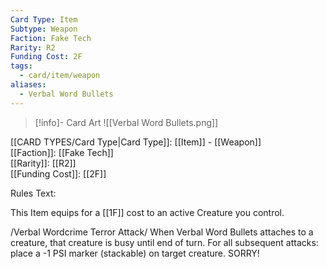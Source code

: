 ```yaml
---
Card Type: Item
Subtype: Weapon
Faction: Fake Tech
Rarity: R2
Funding Cost: 2F
tags:
  - card/item/weapon
aliases:
  - Verbal Word Bullets
---
```

> [!info]- Card Art
> ![[Verbal Word Bullets.png]]

[[CARD TYPES/Card Type|Card Type]]: [[Item]] - [[Weapon]]  
[[Faction]]: [[Fake Tech]]  
[[Rarity]]: [[R2]]  
[[Funding Cost]]: [[2F]]  

Rules Text:  

This Item equips for a [[1F]] cost to an active Creature you control.  

/Verbal Wordcrime Terror Attack/ When Verbal Word Bullets attaches to a creature, that creature is busy until end of turn. For all subsequent attacks: place a -1 PSI marker (stackable) on target creature. SORRY!  